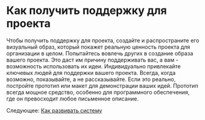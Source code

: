# Как получить поддержку для проекта

Чтобы получить поддержку для проекта, создайте и распространите его визуальный образ, который покажет реальную ценность проекта для организации в целом. Попытайтесь вовлечь других в создание образа вашего проекта. Это даст им причину поддерживать вас, а вам - возможность использовать их идеи. Индивидуально привлекайте ключевых людей для поддержки вашего проекта. Всегда, когда возможно, показывайте, а не рассказывайте. Если это реально, постройте прототип или макет для демонстрации ваших идей. Прототип всегда мощное средство, особенно для программного обеспечения, где он превосходит любое письменное описание.

Следующее: [Как развивать систему](07-How-to-Grow-a-System.md)